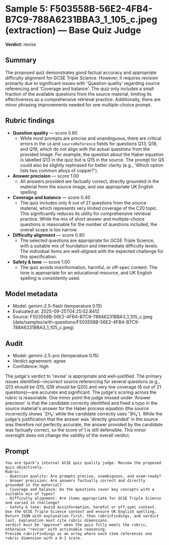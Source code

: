 # Sample 5: F503558B-56E2-4FB4-B7C9-788A6231BBA3_1_105_c.jpeg (extraction) — Base Quiz Judge

**Verdict:** revise

## Summary

The proposed quiz demonstrates good factual accuracy and appropriate difficulty alignment for GCSE Triple Science. However, it requires revision primarily due to significant issues with 'Question quality' regarding source referencing and 'Coverage and balance'. The quiz only includes a small fraction of the available questions from the source material, limiting its effectiveness as a comprehensive retrieval practice. Additionally, there are minor phrasing improvements needed for one multiple-choice prompt.

## Rubric findings

- **Question quality** — score 0.60
  - While most prompts are precise and unambiguous, there are critical errors in the `id` and `sourceReference` fields for questions Q13, Q18, and Q19, which do not align with the actual questions from the provided image. For example, the question about the Haber equation is labelled Q13 in the quiz but is Q15 in the source. The prompt for Q5 could also be slightly rephrased for better clarity (e.g., 'Which option lists two common alloys of copper?').
- **Answer precision** — score 1.00
  - All answers provided are factually correct, directly grounded in the material from the source image, and use appropriate UK English spelling.
- **Coverage and balance** — score 0.40
  - The quiz includes only 6 out of 21 questions from the source material, which represents very limited coverage of the C20 topic. This significantly reduces its utility for comprehensive retrieval practice. While the mix of short answer and multiple-choice questions is reasonable for the number of questions included, the overall scope is too narrow.
- **Difficulty alignment** — score 0.90
  - The selected questions are appropriate for GCSE Triple Science, with a suitable mix of foundation and intermediate difficulty levels. The individual items are well-aligned with the expected challenge for this specification.
- **Safety & tone** — score 1.00
  - The quiz avoids misinformation, harmful, or off-spec content. The tone is appropriate for an educational resource, and UK English spelling is consistently used.

## Model metadata

- Model: gemini-2.5-flash (temperature 0.15)
- Evaluated at: 2025-09-25T04:25:02.841Z
- Source: F503558B-56E2-4FB4-B7C9-788A6231BBA3_1_105_c.jpeg (data/samples/with-questions/F503558B-56E2-4FB4-B7C9-788A6231BBA3_1_105_c.jpeg)

## Audit

- Model: gemini-2.5-pro (temperature 0.15)
- Verdict agreement: agree
- Confidence: high

The judge's verdict to 'revise' is appropriate and well-justified. The primary issues identified—incorrect source referencing for several questions (e.g., Q13 should be Q15, Q18 should be Q20) and very low coverage (6 out of 21 questions)—are accurate and significant. The judge's scoring across the rubric is reasonable. One minor point the judge missed under 'Answer precision' is that the candidate correctly identified and fixed a typo in the source material's answer for the Haber process equation (the source incorrectly shows '2H₂' while the candidate correctly uses '3H₂'). While the judge's justification that the answer was 'directly grounded' in the source was therefore not perfectly accurate, the answer provided by the candidate was factually correct, so the score of 1 is still defensible. This minor oversight does not change the validity of the overall verdict.

## Prompt

```
You are Spark's internal GCSE quiz quality judge. Review the proposed quiz objectively.
Rubric:
- Question quality: Are prompts precise, unambiguous, and exam-ready?
- Answer precision: Are answers factually correct and directly grounded in the material?
- Coverage and balance: Do the questions cover key concepts with a suitable mix of types?
- Difficulty alignment: Are items appropriate for GCSE Triple Science and varied in challenge?
- Safety & tone: Avoid misinformation, harmful or off-spec content.
Use the GCSE Triple Science context and ensure UK English spelling.
Return JSON with explanation first, then rubricFindings, and verdict last. Explanation must cite rubric dimensions.
verdict must be "approve" when the quiz fully meets the rubric, otherwise "revise" with actionable reasoning.
Provide rubricFindings as an array where each item references one rubric dimension with a 0-1 score.
```

